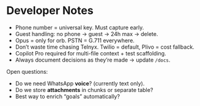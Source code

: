 # Developer Notes

- Phone number = universal key. Must capture early.
- Guest handling: no phone → guest → 24h max → delete.
- Opus = only for orb. PSTN = G.711 everywhere.
- Don’t waste time chasing Telnyx. Twilio = default, Plivo = cost fallback.
- Copilot Pro required for multi-file context + test scaffolding.
- Always document decisions as they’re made → update `/docs`.

Open questions:
- Do we need WhatsApp **voice**? (currently text only).
- Do we store **attachments** in chunks or separate table?
- Best way to enrich “goals” automatically?

